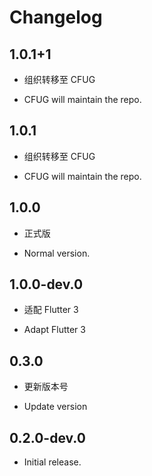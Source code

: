 # Changelog

## 1.0.1+1

* 组织转移至 CFUG

* CFUG will maintain the repo.

## 1.0.1

* 组织转移至 CFUG

* CFUG will maintain the repo.

## 1.0.0

* 正式版

* Normal version.

## 1.0.0-dev.0

* 适配 Flutter 3

* Adapt Flutter 3

## 0.3.0

* 更新版本号

* Update version

## 0.2.0-dev.0

* Initial release.
